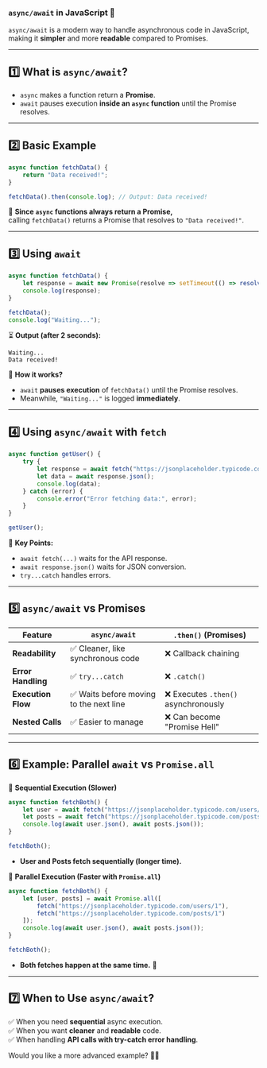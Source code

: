 ### **`async/await` in JavaScript** 🚀  

`async/await` is a modern way to handle asynchronous code in JavaScript, making it **simpler** and more **readable** compared to Promises.

---

## **1️⃣ What is `async/await`?**
- `async` makes a function return a **Promise**.
- `await` pauses execution **inside an `async` function** until the Promise resolves.

---

## **2️⃣ Basic Example**
```javascript
async function fetchData() {
    return "Data received!";
}

fetchData().then(console.log); // Output: Data received!
```
🔹 **Since `async` functions always return a Promise,**  
calling `fetchData()` returns a Promise that resolves to `"Data received!"`.

---

## **3️⃣ Using `await`**
```javascript
async function fetchData() {
    let response = await new Promise(resolve => setTimeout(() => resolve("Data received!"), 2000));
    console.log(response);
}

fetchData();
console.log("Waiting...");
```
⏳ **Output (after 2 seconds):**
```
Waiting...
Data received!
```
🔹 **How it works?**
- `await` **pauses execution** of `fetchData()` until the Promise resolves.
- Meanwhile, `"Waiting..."` is logged **immediately**.

---

## **4️⃣ Using `async/await` with `fetch`**
```javascript
async function getUser() {
    try {
        let response = await fetch("https://jsonplaceholder.typicode.com/users/1");
        let data = await response.json();
        console.log(data);
    } catch (error) {
        console.error("Error fetching data:", error);
    }
}

getUser();
```
🔹 **Key Points:**
- `await fetch(...)` waits for the API response.
- `await response.json()` waits for JSON conversion.
- `try...catch` handles errors.

---

## **5️⃣ `async/await` vs Promises**
| Feature | `async/await` | `.then()` (Promises) |
|---------|--------------|----------------------|
| **Readability** | ✅ Cleaner, like synchronous code | ❌ Callback chaining |
| **Error Handling** | ✅ `try...catch` | ❌ `.catch()` |
| **Execution Flow** | ✅ Waits before moving to the next line | ❌ Executes `.then()` asynchronously |
| **Nested Calls** | ✅ Easier to manage | ❌ Can become "Promise Hell" |

---

## **6️⃣ Example: Parallel `await` vs `Promise.all`**
🔹 **Sequential Execution (Slower)**  
```javascript
async function fetchBoth() {
    let user = await fetch("https://jsonplaceholder.typicode.com/users/1");
    let posts = await fetch("https://jsonplaceholder.typicode.com/posts/1");
    console.log(await user.json(), await posts.json());
}

fetchBoth();
```
- **User and Posts fetch sequentially (longer time).**

🔹 **Parallel Execution (Faster with `Promise.all`)**  
```javascript
async function fetchBoth() {
    let [user, posts] = await Promise.all([
        fetch("https://jsonplaceholder.typicode.com/users/1"),
        fetch("https://jsonplaceholder.typicode.com/posts/1")
    ]);
    console.log(await user.json(), await posts.json());
}

fetchBoth();
```
- **Both fetches happen at the same time.** 🚀

---

## **7️⃣ When to Use `async/await`?**
✅ When you need **sequential** async execution.  
✅ When you want **cleaner** and **readable** code.  
✅ When handling **API calls with try-catch error handling**.  

Would you like a more advanced example? 🚀😊
